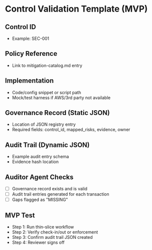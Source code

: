 # Control Validation Template (MVP)

## Control ID
- Example: SEC-001

## Policy Reference
- Link to mitigation-catalog.md entry

## Implementation
- Code/config snippet or script path
- Mock/test harness if AWS/3rd party not available

## Governance Record (Static JSON)
- Location of JSON registry entry
- Required fields: control_id, mapped_risks, evidence, owner

## Audit Trail (Dynamic JSON)
- Example audit entry schema
- Evidence hash location

## Auditor Agent Checks
- [ ] Governance record exists and is valid
- [ ] Audit trail entries generated for each transaction
- [ ] Gaps flagged as "MISSING"

## MVP Test
- Step 1: Run thin-slice workflow
- Step 2: Verify check-in/out or enforcement
- Step 3: Confirm audit trail JSON created
- Step 4: Reviewer signs off
